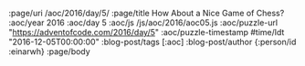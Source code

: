 :page/uri /aoc/2016/day/5/
:page/title How About a Nice Game of Chess?
:aoc/year 2016
:aoc/day 5
:aoc/js /js/aoc/2016/aoc05.js
:aoc/puzzle-url "https://adventofcode.com/2016/day/5"
:aoc/puzzle-timestamp #time/ldt "2016-12-05T00:00:00"
:blog-post/tags [:aoc]
:blog-post/author {:person/id :einarwh}
:page/body

<!-- # Einar W. Høst -->

